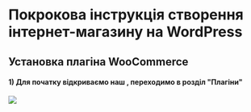 # Покрокова інструкція створення інтернет-магазину на WordPress

## Установка плагіна WooCommerce

#### 1) Для початку відкриваємо наш , переходимо в розділ "Плагіни"
![](https://github.com/ssonyau/)
